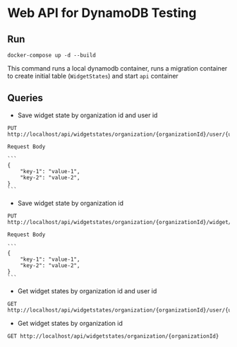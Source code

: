 # Web API for DynamoDB Testing

## Run

```
docker-compose up -d --build
```

This command runs a local dynamodb container, runs a migration container to create initial table (`WidgetStates`) and start `api` container

## Queries

- Save widget state by organization id and user id

```
PUT http://localhost/api/widgetstates/organization/{organizationId}/user/{userId}/widget/{widgetName}
```

	Request Body

	```
	{
		"key-1": "value-1",
		"key-2": "value-2",
	}
	```

- Save widget state by organization id

```
PUT http://localhost/api/widgetstates/organization/{organizationId}/widget/{widgetName}
```

	Request Body

	```
	{
		"key-1": "value-1",
		"key-2": "value-2",
	}
	```

- Get widget states by organization id and user id

```
GET http://localhost/api/widgetstates/organization/{organizationId}/user/{userId}
```

- Get widget states by organization id

```
GET http://localhost/api/widgetstates/organization/{organizationId}
```

